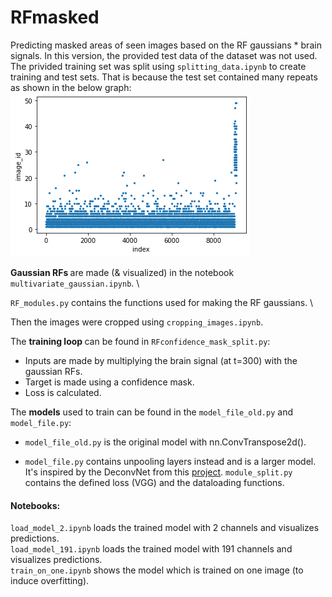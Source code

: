 # RFmasked

Predicting masked areas of seen images based on the RF gaussians * brain signals. In this version, the provided test data of the dataset was not used. The privided training set was split using `splitting_data.ipynb` to create training and test sets. That is because the test set contained many repeats as shown in the below graph:
![imgcount](/imgs_count.png)


<b> Gaussian RFs </b> are made (& visualized) in the notebook `multivariate_gaussian.ipynb`. \

`RF_modules.py` contains the functions used for making the RF gaussians. \

Then the images were cropped using `cropping_images.ipynb`. 

The <b>training loop </b>can be found in `RFconfidence_mask_split.py`:

- Inputs are made by multiplying the brain signal (at t=300) with the gaussian RFs.
- Target is made using a confidence mask.
- Loss is calculated. 

The <b>models</b> used to train can be found in the `model_file_old.py` and `model_file.py`:

- `model_file_old.py` is the original model with nn.ConvTranspose2d().

- `model_file.py` contains unpooling layers instead and is a larger model. It's inspired by the DeconvNet from this [project](https://github.com/HyeonwooNoh/DeconvNet/tree/master/model).
`module_split.py` contains the defined loss (VGG) and the dataloading functions.

#### Notebooks:
`load_model_2.ipynb` loads the trained model with 2 channels and visualizes predictions. \
`load_model_191.ipynb` loads the trained model with 191 channels and visualizes predictions. \
`train_on_one.ipynb` shows the model which is trained on one image (to induce overfitting). 
